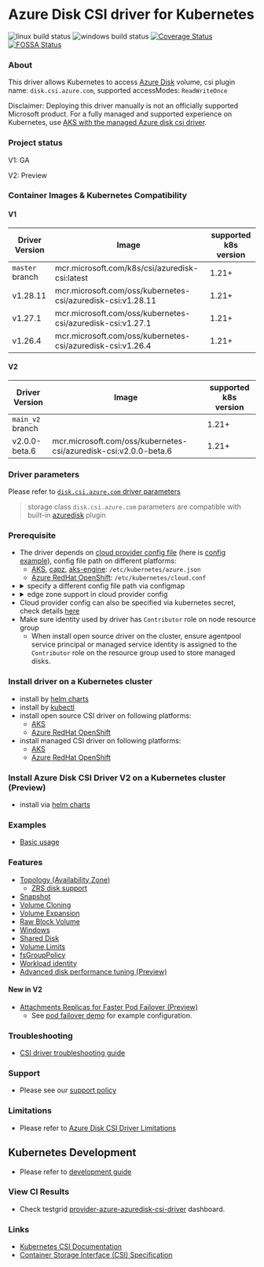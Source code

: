 # Azure Disk CSI driver for Kubernetes

![linux build status](https://github.com/kubernetes-sigs/azuredisk-csi-driver/actions/workflows/linux.yml/badge.svg)
![windows build status](https://github.com/kubernetes-sigs/azuredisk-csi-driver/actions/workflows/windows.yml/badge.svg)
[![Coverage Status](https://coveralls.io/repos/github/kubernetes-sigs/azuredisk-csi-driver/badge.svg?branch=master)](https://coveralls.io/github/kubernetes-sigs/azuredisk-csi-driver?branch=master)
[![FOSSA Status](https://app.fossa.io/api/projects/git%2Bgithub.com%2Fkubernetes-sigs%2Fazuredisk-csi-driver.svg?type=shield)](https://app.fossa.io/projects/git%2Bgithub.com%2Fkubernetes-sigs%2Fazuredisk-csi-driver?ref=badge_shield)

### About
This driver allows Kubernetes to access [Azure Disk](https://azure.microsoft.com/en-us/services/storage/disks/) volume, csi plugin name: `disk.csi.azure.com`, supported accessModes: `ReadWriteOnce`

Disclaimer: Deploying this driver manually is not an officially supported Microsoft product. For a fully managed and supported experience on Kubernetes, use [AKS with the managed Azure disk csi driver](https://learn.microsoft.com/en-us/azure/aks/azure-disk-csi).

### Project status

V1: GA

V2: Preview

### Container Images & Kubernetes Compatibility

#### V1

|Driver Version  |Image                                                      | supported k8s version |
|----------------|-----------------------------------------------------------|-----------------------|
|`master` branch |mcr.microsoft.com/k8s/csi/azuredisk-csi:latest             | 1.21+                 |
|v1.28.11         |mcr.microsoft.com/oss/kubernetes-csi/azuredisk-csi:v1.28.11 | 1.21+                 |
|v1.27.1         |mcr.microsoft.com/oss/kubernetes-csi/azuredisk-csi:v1.27.1 | 1.21+                 |
|v1.26.4         |mcr.microsoft.com/oss/kubernetes-csi/azuredisk-csi:v1.26.4 | 1.21+                 |

#### V2

|Driver Version  |Image                                                            | supported k8s version |
|----------------|-----------------------------------------------------------------|-----------------------|
|`main_v2` branch|                                                                 | 1.21+                 |
|v2.0.0-beta.6   |mcr.microsoft.com/oss/kubernetes-csi/azuredisk-csi:v2.0.0-beta.6 | 1.21+                 |

### Driver parameters

Please refer to [`disk.csi.azure.com` driver parameters](./docs/driver-parameters.md)
> storage class `disk.csi.azure.com` parameters are compatible with built-in [azuredisk](https://kubernetes.io/docs/concepts/storage/volumes/#azuredisk) plugin

### Prerequisite

- The driver depends on [cloud provider config file](https://github.com/kubernetes/cloud-provider-azure/blob/master/docs/cloud-provider-config.md) (here is [config example](./deploy/example/azure.json)), config file path on different platforms:
   - [AKS](https://docs.microsoft.com/en-us/azure/aks/), [capz](https://github.com/kubernetes-sigs/cluster-api-provider-azure), [aks-engine](https://github.com/Azure/aks-engine): `/etc/kubernetes/azure.json`
   - [Azure RedHat OpenShift](https://docs.openshift.com/container-platform/4.11/storage/container_storage_interface/persistent-storage-csi-azure.html): `/etc/kubernetes/cloud.conf`
 - <details> <summary>specify a different config file path via configmap</summary></br>create configmap "azure-cred-file" before driver starts up</br><pre>kubectl create configmap azure-cred-file --from-literal=path="/etc/kubernetes/cloud.conf" --from-literal=path-windows="C:\\k\\cloud.conf" -n kube-system</pre></details>
- <details> <summary>edge zone support in cloud provider config</summary></br>`extendedLocationType` and `extendedLocationName` should be added into cloud provider config file, available values of `extendedLocationName` are `attatlanta1`, `attdallas1`, `attnewyork1`, `attdetroit1`</br><pre>```"extendedLocationType": "edgezone","extendedLocationName": "attatlanta1",```</pre></details>
 - Cloud provider config can also be specified via kubernetes secret, check details [here](./docs/read-from-secret.md)
 - Make sure identity used by driver has `Contributor` role on node resource group
   - When install open source driver on the cluster, ensure agentpool service principal or managed service identity is assigned to the `Contributor` role on the resource group used to store managed disks.

### Install driver on a Kubernetes cluster
 - install by [helm charts](./charts)
 - install by [kubectl](./docs/install-azuredisk-csi-driver.md)
 - install open source CSI driver on following platforms:
    - [AKS](./docs/install-driver-on-aks.md)
    - [Azure RedHat OpenShift](https://github.com/ezYakaEagle442/aro-pub-storage/blob/master/setup-store-CSI-driver-azure-disk.md)
 - install managed CSI driver on following platforms:
   - [AKS](https://learn.microsoft.com/en-us/azure/aks/csi-storage-drivers)
   - [Azure RedHat OpenShift](https://docs.openshift.com/container-platform/4.11/storage/container_storage_interface/persistent-storage-csi-azure.html)

### Install Azure Disk CSI Driver V2 on a Kubernetes cluster (Preview)

- install via [helm charts](./charts)

### Examples

- [Basic usage](./deploy/example/e2e_usage.md)

### Features

- [Topology (Availability Zone)](./deploy/example/topology)
  - [ZRS disk support](./deploy/example/topology#zrs-disk-support)
- [Snapshot](./deploy/example/snapshot)
- [Volume Cloning](./deploy/example/cloning)
- [Volume Expansion](./deploy/example/resize)
- [Raw Block Volume](./deploy/example/rawblock)
- [Windows](./deploy/example/windows)
- [Shared Disk](./deploy/example/sharedisk)
- [Volume Limits](./deploy/example/volumelimits)
- [fsGroupPolicy](./deploy/example/fsgroup)
- [Workload identity](./docs/workload-identity.md)
- [Advanced disk performance tuning (Preview)](./docs/perf-profiles.md)

#### New in V2

- [Attachments Replicas for Faster Pod Failover (Preview)](./docs/design-v2.md)
  - See [pod failover demo](./deploy/example/failover/README.md) for example configuration.

### Troubleshooting

- [CSI driver troubleshooting guide](./docs/csi-debug.md)

### Support

- Please see our [support policy][support-policy]

### Limitations

- Please refer to [Azure Disk CSI Driver Limitations](./docs/limitations.md)

## Kubernetes Development

- Please refer to [development guide](./docs/csi-dev.md)

### View CI Results

- Check testgrid [provider-azure-azuredisk-csi-driver](https://testgrid.k8s.io/provider-azure-azuredisk-csi-driver) dashboard.

### Links

- [Kubernetes CSI Documentation](https://kubernetes-csi.github.io/docs/)
- [Container Storage Interface (CSI) Specification](https://github.com/container-storage-interface/spec)

[support-policy]: support.md
